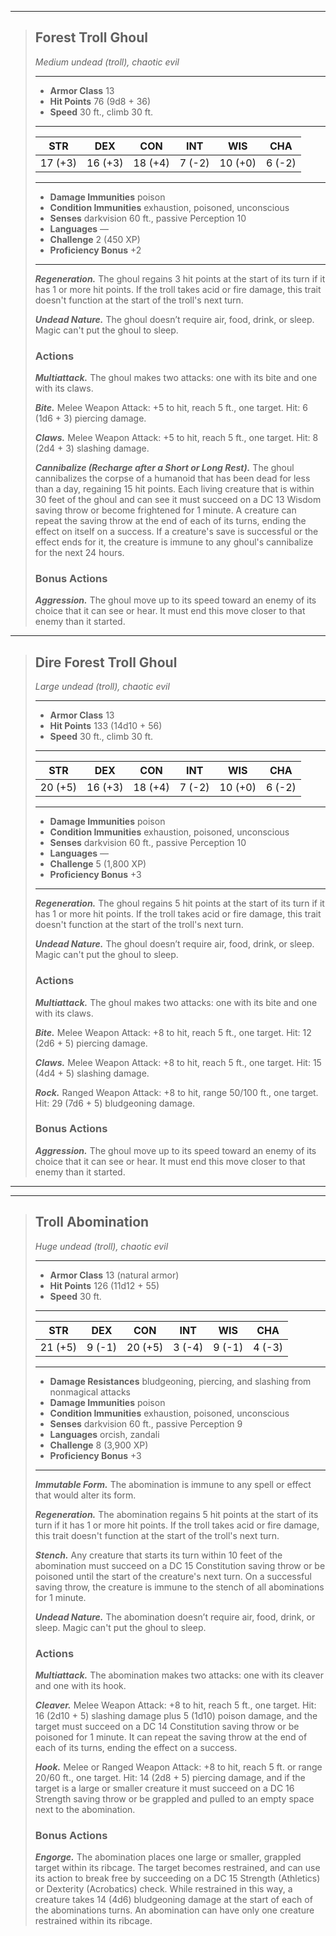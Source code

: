 ___
> ## Forest Troll Ghoul <!-- https://wc5e-cr-calculator.frogvall.com/?v2;0;13;9d8+36;5;12;6+8;0;0;0;0;0;;;;;3;1;;;;;;;;;1;;;;;;;1;3;;;;;;;2;2;1;3;1;0;1;3;;is1;;is2;;is3; -->
> *Medium undead (troll), chaotic evil*
> ___
> - **Armor Class** 13
> - **Hit Points** 76 (9d8 + 36)
> - **Speed** 30 ft., climb 30 ft.
> ___
> STR | DEX | CON | INT | WIS | CHA
>|:---:|:---:|:---:|:---:|:---:|:---:|
> 17 (+3)|16 (+3)|18 (+4)|7 (-2)|10 (+0)|6 (-2)|
> ___
> - **Damage Immunities** poison
> - **Condition Immunities** exhaustion, poisoned, unconscious
> - **Senses** darkvision 60 ft., passive Perception 10
> - **Languages** —
> - **Challenge** 2 (450 XP)
> - **Proficiency Bonus** +2
> ___
>
> ***Regeneration.*** The ghoul regains 3 hit points at the start of its turn if it has 1 or more hit points. If the troll takes acid or fire damage, this trait doesn't function at the start of the troll's next turn.
>
> ***Undead Nature.*** The ghoul doesn’t require air, food, drink, or sleep. Magic can't put the ghoul to sleep.
>
> ### Actions
> ***Multiattack.*** The ghoul makes two attacks: one with its bite and one with its claws.
>
> ***Bite.*** Melee Weapon Attack: +5 to hit, reach 5 ft., one target. Hit: 6 (1d6 + 3) piercing damage.
>
> ***Claws.*** Melee Weapon Attack: +5 to hit, reach 5 ft., one target. Hit: 8 (2d4 + 3) slashing damage.
>
> ***Cannibalize (Recharge after a Short or Long Rest).*** The ghoul cannibalizes the corpse of a humanoid that has been dead for less than a day, regaining 15 hit points. Each living creature that is within 30 feet of the ghoul and can see it must succeed on a DC 13 Wisdom saving throw or become frightened for 1 minute. A creature can repeat the saving throw at the end of each of its turns, ending the effect on itself on a success. If a creature's save is successful or the effect ends for it, the creature is immune to any ghoul's cannibalize for the next 24 hours.
>
> ### Bonus Actions
> ***Aggression.*** The ghoul move up to its speed toward an enemy of its choice that it can see or hear. It must end this move closer to that enemy than it started.

___
> ## Dire Forest Troll Ghoul <!-- https://wc5e-cr-calculator.frogvall.com/?v2;1;12;14d10+56;8;12;7d6+5;0;0;0;0;0;;;;;3;1;;;;;;;;;1;;;;;;;1;5;;;;;;;2;2;1;3;1;0;1;3;;is1;;is2;;is3; -->
> *Large undead (troll), chaotic evil*
> ___
> - **Armor Class** 13
> - **Hit Points** 133 (14d10 + 56)
> - **Speed** 30 ft., climb 30 ft.
> ___
> STR | DEX | CON | INT | WIS | CHA
>|:---:|:---:|:---:|:---:|:---:|:---:|
> 20 (+5)|16 (+3)|18 (+4)|7 (-2)|10 (+0)|6 (-2)|
> ___
> - **Damage Immunities** poison
> - **Condition Immunities** exhaustion, poisoned, unconscious
> - **Senses** darkvision 60 ft., passive Perception 10
> - **Languages** —
> - **Challenge** 5 (1,800 XP)
> - **Proficiency Bonus** +3
> ___
>
> ***Regeneration.*** The ghoul regains 5 hit points at the start of its turn if it has 1 or more hit points. If the troll takes acid or fire damage, this trait doesn't function at the start of the troll's next turn.
>
> ***Undead Nature.*** The ghoul doesn’t require air, food, drink, or sleep. Magic can't put the ghoul to sleep.
>
> ### Actions
> ***Multiattack.*** The ghoul makes two attacks: one with its bite and one with its claws.
>
> ***Bite.*** Melee Weapon Attack: +8 to hit, reach 5 ft., one target. Hit: 12 (2d6 + 5) piercing damage.
>
> ***Claws.*** Melee Weapon Attack: +8 to hit, reach 5 ft., one target. Hit: 15 (4d4 + 5) slashing damage.
>
> ***Rock.*** Ranged Weapon Attack: +8 to hit, range 50/100 ft., one target. Hit: 29 (7d6 + 5) bludgeoning damage.
>
> ### Bonus Actions
> ***Aggression.*** The ghoul move up to its speed toward an enemy of its choice that it can see or hear. It must end this move closer to that enemy than it started.

___
___
> ## Troll Abomination <!-- https://wc5e-cr-calculator.frogvall.com/?v2;1;13;11d12+55;8;12;16+5+14+14;0;0;0;0;0;1;;;;3;;;;;;;;;;1;;;;;;;1;5;;;1;;;;2;2;1;3;1;0;1;3;;is1;;is2;;is3; -->
> *Huge undead (troll), chaotic evil*
> ___
> - **Armor Class** 13 (natural armor)
> - **Hit Points** 126 (11d12 + 55)
> - **Speed** 30 ft.
> ___
> STR | DEX | CON | INT | WIS | CHA
>|:---:|:---:|:---:|:---:|:---:|:---:|
> 21 (+5)|9 (-1)|20 (+5)|3 (-4)|9 (-1)|4 (-3)|
> ___
> - **Damage Resistances** bludgeoning, piercing, and slashing from nonmagical attacks
> - **Damage Immunities** poison
> - **Condition Immunities** exhaustion, poisoned, unconscious
> - **Senses** darkvision 60 ft., passive Perception 9
> - **Languages** orcish, zandali
> - **Challenge** 8 (3,900 XP)
> - **Proficiency Bonus** +3
> ___
>
> ***Immutable Form.*** The abomination is immune to any spell or effect that would alter its form.
>
> ***Regeneration.*** The abomination regains 5 hit points at the start of its turn if it has 1 or more hit points. If the troll takes acid or fire damage, this trait doesn't function at the start of the troll's next turn.
>
> ***Stench.*** Any creature that starts its turn within 10 feet of the abomination must succeed on a DC 15 Constitution saving throw or be poisoned until the start of the creature's next turn. On a successful saving throw, the creature is immune to the stench of all abominations for 1 minute.
>
> ***Undead Nature.*** The abomination doesn’t require air, food, drink, or sleep. Magic can't put the ghoul to sleep.
>
> ### Actions
> ***Multiattack.*** The abomination makes two attacks: one with its cleaver and one with its hook.
>
> ***Cleaver.*** Melee Weapon Attack: +8 to hit, reach 5 ft., one target. Hit: 16 (2d10 + 5) slashing damage plus 5 (1d10) poison damage, and the target must succeed on a DC 14 Constitution saving throw or be poisoned for 1 minute. It can repeat the saving throw at the end of each of its turns, ending the effect on a success.
>
> ***Hook.*** Melee or Ranged Weapon Attack: +8 to hit, reach 5 ft. or range 20/60 ft., one target. Hit: 14 (2d8 + 5) piercing damage, and if the target is a large or smaller creature it must succeed on a DC 16 Strength saving throw or be grappled and pulled to an empty space next to the abomination.
>
> ### Bonus Actions
> ***Engorge.*** The abomination places one large or smaller, grappled target within its ribcage. The target becomes restrained, and can use its action to break free by succeeding on a DC 15 Strength (Athletics) or Dexterity (Acrobatics) check. While restrained in this way, a creature takes 14 (4d6) bludgeoning damage at the start of each of the abominations turns. An abomination can have only one creature restrained within its ribcage.
